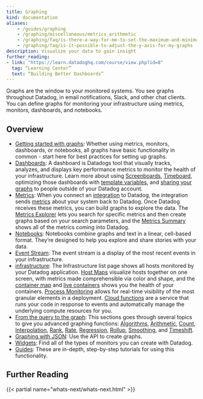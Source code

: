 ```yaml
---
title: Graphing
kind: documentation
aliases:
    - /guides/graphing
    - /graphing/miscellaneous/metrics_arithmetic
    - /graphing/faq/is-there-a-way-for-me-to-set-the-maximum-and-minimum-values-on-the-y-axis-of-a-graph
    - /graphing/faq/is-it-possible-to-adjust-the-y-axis-for-my-graphs
description: Visualize your data to gain insight
further_reading:
- link: "https://learn.datadoghq.com/course/view.php?id=8"
  tag: “Learning Center”
  text: “Building Better Dashboards”
---
```


Graphs are the window to your monitored systems. You see graphs throughout Datadog, in email notifications, Slack, and other chat clients. You can define graphs for monitoring your infrastructure using metrics, monitors, dashboards, and notebooks.

## Overview

- [Getting started with graphs][1]: Whether using metrics, monitors, dashboards, or notebooks, all graphs have basic functionality in common - start here for best practices for setting up graphs.
- [Dashboards][2]: A dashboard is Datadogs tool that visually tracks, analyzes, and displays key performance metrics to monitor the health of your infrastructure. Learn more about using [Screenboards][3], [Timeboard][4], optimizing those dashboards with [template variables][5], and [sharing your graphs][6] to people outside of your Datadog account.
- [Metrics][7]: When you connect an [integration][8] to Datadog, the integration sends [metrics][9] about your system back to Datadog. Once Datadog receives these metrics, you can build graphs to explore the data. The [Metrics Explorer][10] lets you search for specific metrics and then create graphs based on your search parameters, and the [Metrics Summary][11] shows all of the metrics coming into Datadog.
- [Notebooks][12]: Notebooks combine graphs and text in a linear, cell-based format. They’re designed to help you explore and share stories with your data.
- [Event Stream][13]: The event stream is a display of the most recent events in your infrastructure.
- [infrastructure][14]: The Infrastructure list page shows all hosts monitored by your Datadog application. [Host Maps][15] visualize hosts together on one screen, with metrics made comprehensible via color and shape, and the [container map][16] and [live containers][17] shows you the health of your containers. [Process Monitoring][18] allows for real-time visibility of the most granular elements in a deployment. [Cloud functions][19] are a service that runs your code in response to events and automatically manage the underlying compute resources for you.
- [From the query to the graph][20]: This sections goes through several topics to give you advanced graphing functions: [Algorithms][21], [Arithmetic][22], [Count][23], [Interpolation][24], [Rank][25], [Rate][26], [Regression][27], [Rollup][28], [Smoothing][29], and [Timeshift][30].
- [Graphing with JSON][31]: Use the API to create graphs. 
- [Widgets][32]: Find all of the types of monitors you can create with Datadog. 
- [Guides][33]: These are in-depth, step-by-step tutorials for using this functionality.

## Further Reading

{{< partial name="whats-next/whats-next.html" >}}

[1]: /graphing/getting_started
[2]: /graphing/dashboards
[3]: /graphing/dashboards/screenboard
[4]: /graphing/dashboards/timeboard
[5]: /graphing/dashboards/template_variables
[6]: /graphing/dashboards/shared_graph
[7]: /graphing/metrics
[8]: /getting_started/integrations
[9]: /developers/metrics
[10]: /graphing/metrics/explorer
[11]: /graphing/metrics/summary
[12]: /graphing/notebooks
[13]: /graphing/event_stream
[14]: /graphing/infrastructure
[15]: /graphing/infrastructure/hostmap
[16]: /graphing/infrastructure/containermap
[17]: /graphing/infrastructure/livecontainers
[18]: /graphing/infrastructure/process
[19]: /graphing/infrastructure/cloudfunctions
[20]: /graphing/functions
[21]: /graphing/functions/algorithms
[22]: /graphing/functions/arithmetic
[23]: /graphing/functions/count
[24]: /graphing/functions/interpolation
[25]: /graphing/functions/rank
[26]: /graphing/functions/rate
[27]: /graphing/functions/regression
[28]: /graphing/functions/rollup
[29]: /graphing/functions/smoothing
[30]: /graphing/functions/timeshift
[31]: /graphing/graphing_json
[32]: /graphing/widgets
[33]: /graphing/guide
